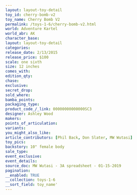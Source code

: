 ```yaml
---
layout: layout-toy-detail 
toy_id: cherry-bomb-v2
toy_name: Cherry Bomb V2
permalink: /toys-1-6/cherry-bomb-v2.html
world: Adventure Kartel
world_abr: AK
character_base: 
layout: layout-toy-detail
categories: 
release_date: 2/13/2015
release_price: $100 
scale: one sixth
size: 12 inches
comes_with: 
edition_qty: 
chase: 
exclusive: 
secret_drop: 
sold_where: 
bamba_points: 
packaging_type: 
product_code_/_link: 00000000000000SC3
designer: Ashley Wood
makers: 
points_of_articulation: 
variants: 
you_might_also_like: 
article_contributors: [Phil Back, Don Slater, MW Wutasi]
toy_pics: 
backstory: 10" female body
sale_type: 
event_exclusive: 
event_details: 
source_doc: MW Wutasi - 3A spreadsheet - 01-15-2019
pagination: 
__enabled: TRUE
__collection: toys-1-6
__sort_field: toy_name'
---
```

